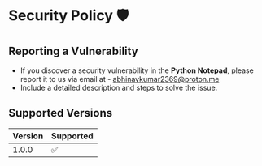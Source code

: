 # Security Policy 🛡️

## Reporting a Vulnerability

- If you discover a security vulnerability in the **Python Notepad**, please report it to us via email at - abhinavkumar2369@proton.me
- Include a detailed description and steps to solve the issue.


## Supported Versions

| Version | Supported          |
| ------- | ------------------ |
| 1.0.0     | :white_check_mark: |
